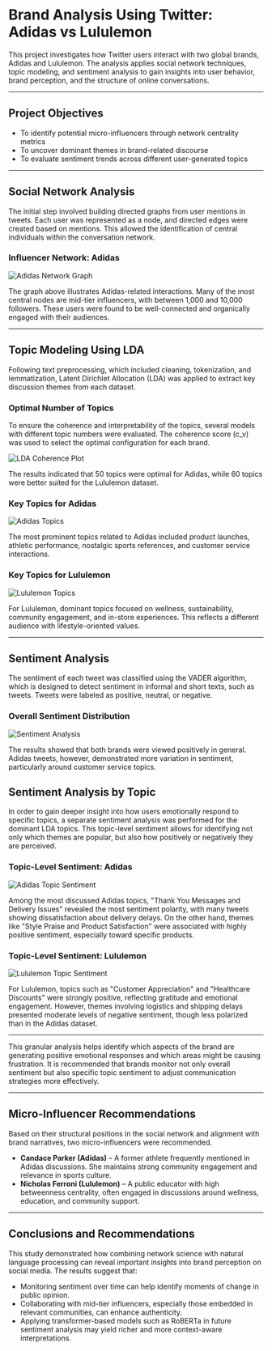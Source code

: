 # Brand Analysis Using Twitter: Adidas vs Lululemon

This project investigates how Twitter users interact with two global brands, Adidas and Lululemon. The analysis applies social network techniques, topic modeling, and sentiment analysis to gain insights into user behavior, brand perception, and the structure of online conversations.

---

## Project Objectives

- To identify potential micro-influencers through network centrality metrics
- To uncover dominant themes in brand-related discourse
- To evaluate sentiment trends across different user-generated topics

---

## Social Network Analysis

The initial step involved building directed graphs from user mentions in tweets. Each user was represented as a node, and directed edges were created based on mentions. This allowed the identification of central individuals within the conversation network.

### Influencer Network: Adidas

![Adidas Network Graph](images/influencer_network.png)

The graph above illustrates Adidas-related interactions. Many of the most central nodes are mid-tier influencers, with between 1,000 and 10,000 followers. These users were found to be well-connected and organically engaged with their audiences.

---

## Topic Modeling Using LDA

Following text preprocessing, which included cleaning, tokenization, and lemmatization, Latent Dirichlet Allocation (LDA) was applied to extract key discussion themes from each dataset.

### Optimal Number of Topics

To ensure the coherence and interpretability of the topics, several models with different topic numbers were evaluated. The coherence score (c_v) was used to select the optimal configuration for each brand.

![LDA Coherence Plot](images/topic_selection.png)

The results indicated that 50 topics were optimal for Adidas, while 60 topics were better suited for the Lululemon dataset.

### Key Topics for Adidas

![Adidas Topics](images/adidas_key_topics.png)

The most prominent topics related to Adidas included product launches, athletic performance, nostalgic sports references, and customer service interactions.

### Key Topics for Lululemon

![Lululemon Topics](images/lululemon_key_topics.png)

For Lululemon, dominant topics focused on wellness, sustainability, community engagement, and in-store experiences. This reflects a different audience with lifestyle-oriented values.

---

## Sentiment Analysis

The sentiment of each tweet was classified using the VADER algorithm, which is designed to detect sentiment in informal and short texts, such as tweets. Tweets were labeled as positive, neutral, or negative.

### Overall Sentiment Distribution

![Sentiment Analysis](images/sentiment_by_brand.png)

The results showed that both brands were viewed positively in general. Adidas tweets, however, demonstrated more variation in sentiment, particularly around customer service topics.
## Sentiment Analysis by Topic

In order to gain deeper insight into how users emotionally respond to specific topics, a separate sentiment analysis was performed for the dominant LDA topics. This topic-level sentiment allows for identifying not only which themes are popular, but also how positively or negatively they are perceived.

### Topic-Level Sentiment: Adidas

![Adidas Topic Sentiment](images/sentiment_analysis_topics_adidas.png)

Among the most discussed Adidas topics, "Thank You Messages and Delivery Issues" revealed the most sentiment polarity, with many tweets showing dissatisfaction about delivery delays. On the other hand, themes like "Style Praise and Product Satisfaction" were associated with highly positive sentiment, especially toward specific products.

### Topic-Level Sentiment: Lululemon

![Lululemon Topic Sentiment](images/sentiment_analysis_topics_lululemon.png)

For Lululemon, topics such as "Customer Appreciation" and "Healthcare Discounts" were strongly positive, reflecting gratitude and emotional engagement. However, themes involving logistics and shipping delays presented moderate levels of negative sentiment, though less polarized than in the Adidas dataset.

---

This granular analysis helps identify which aspects of the brand are generating positive emotional responses and which areas might be causing frustration. It is recommended that brands monitor not only overall sentiment but also specific topic sentiment to adjust communication strategies more effectively.

---

## Micro-Influencer Recommendations

Based on their structural positions in the social network and alignment with brand narratives, two micro-influencers were recommended.

- **Candace Parker (Adidas)** – A former athlete frequently mentioned in Adidas discussions. She maintains strong community engagement and relevance in sports culture.
- **Nicholas Ferroni (Lululemon)** – A public educator with high betweenness centrality, often engaged in discussions around wellness, education, and community support.

---

## Conclusions and Recommendations

This study demonstrated how combining network science with natural language processing can reveal important insights into brand perception on social media. The results suggest that:

- Monitoring sentiment over time can help identify moments of change in public opinion.
- Collaborating with mid-tier influencers, especially those embedded in relevant communities, can enhance authenticity.
- Applying transformer-based models such as RoBERTa in future sentiment analysis may yield richer and more context-aware interpretations.
